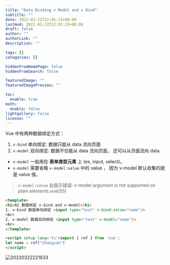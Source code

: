 ```yaml
---
title: "Data Binding v Model and v Bind"
subtitle: ""
date: 2022-03-22T22:01:23+08:00
lastmod: 2022-03-22T22:01:23+08:00
draft: false
author: ""
authorLink: ""
description: ""

tags: []
categories: []

hiddenFromHomePage: false
hiddenFromSearch: false

featuredImage: ""
featuredImagePreview: ""

toc:
  enable: true
math:
  enable: false
lightgallery: false
license: ""
---
```


Vue 中有两种数据绑定方式：

1. `v-bind` 单向绑定: 数据只能从 data 流向页面
2. `v-model` 双向绑定: 数据不仅能从 data 流向页面， 还可以从页面流向 data.
  + `v-model` 一般用在 **表单类型元素** 上 (ex, input, select)。
  + `v-model` 需要省略 `v-model:value` 中的 value ， 因为 v-model 默认收集的就是 value 值。

> `v-model:value` 会提示错误: v-model argument is not supported on plain elements.vue(55)



```html
<template>
<h1>02 数据绑定 v-bind and v-model</h1>
1. v-bind 数据单向绑定 <input type="text" v-bind:value="name"/>
<br>
2. v-model 数据双向绑定 <input type="text" v-model="name"/>
<hr>
</template>

<script setup lang='ts'>import { ref } from 'vue';
let name = ref("zhangsan")
</script>
```

![20220322221633](https://assets.tangx.in/blog/easy-vue3-02-data-binding-v-model-and-v-bind/20220322221633.png)
